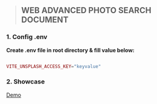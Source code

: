 > ## WEB ADVANCED PHOTO SEARCH DOCUMENT

### 1. Config .env 

**Create .env file in root directory & fill value below:**

```php

VITE_UNSPLASH_ACCESS_KEY="keyvalue"

```

### 2. Showcase

[Demo]([http://~](https://github.com/minhtrifit/web-advanced-photo-search))
